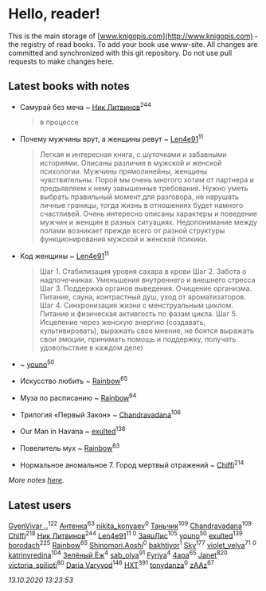 # Hello, reader!
This is the main storage of [www.knigopis.com](http://www.knigopis.com) - the registry of read books.
To add your book use www-site. All changes are committed and synchronized with this git repository.
Do not use pull requests to make changes here.


## Latest books with notes
* Самурай без меча ~ [Ник Литвинов](users/241/241974816-vkontakte)<sup>244</sup>
    > в процессе

* Почему мужчины врут, а женщины ревут ~ [Len4e91](users/254/254448176-yandex)<sup>11</sup>
    > Легкая и интересная книга, с шуточками и забавными историями. Описаны различия в мужской и женской психологии. Мужчины прямолинейны, женщины чувствительны. Порой мы очень многого хотим от партнера и предъявляем к нему завышенные требования. Нужно уметь выбрать правильный момент для разговора, не нарушать личные границы, тогда жизнь в отношениях будет намного счастливей. Очень интересно описаны характеры и поведение мужчин и женщин в разных ситуациях. Недопонимание между полами возникает прежде всего от разной структуры функционирования мужской и женской психики.

* Код женщины ~ [Len4e91](users/254/254448176-yandex)<sup>11</sup>
    > Шаг 1. Стабилизация уровня сахара в крови
    > Шаг 2. Забота о надпочечниках. Уменьшения внутреннего и внешнего стресса
    > Шаг 3. Поддержка органов выведения. Очищение организма. Питание, сауна, контрастный душ, уход от ароматизаторов. 
    > Шаг 4. Синхронизация жизни с менструальным циклом. Питание и физическая активгость по фазам цикла. 
    > Шаг 5. Исцеление через женскую энергию (создавать, культивировать), выражать свое мнение, не боятся выражать свои эмоции, принимать помощь и поддержку, получать удовольствие в каждом деле)

*  ~ [youno](users/302/302928912-vkontakte)<sup>50</sup>

* Искусство любить ~ [Rainbow](users/109/109787328219839805802-google)<sup>65</sup>

* Муза по расписанию ~ [Rainbow](users/109/109787328219839805802-google)<sup>64</sup>

* Трилогия «Первый Закон» ~ [Chandravadana](users/105/105866022348292919948-google)<sup>106</sup>

* Our Man in Havana ~ [exulted](users/100/100599204551896265722-google)<sup>138</sup>

* Повелитель мух ~ [Rainbow](users/109/109787328219839805802-google)<sup>63</sup>

* Нормальное аномальное 7. Город мертвый отражений ~ [Chiffi](users/105/105831994080785626680-google)<sup>214</sup>


_More notes [here](latest_books_with_notes.md)._


## Latest users
[GvenVivar ..](users/158/158266434925901-facebook)<sup>122</sup> 
[Антенка](users/118/118158645037334943900-google)<sup>63</sup> 
[nikita_konyaev](users/766/76641149-vkontakte)<sup>0</sup> 
[Таньчик](users/209/2096581563762610-facebook)<sup>109</sup> 
[Chandravadana](users/105/105866022348292919948-google)<sup>109</sup> 
[Chiffi](users/105/105831994080785626680-google)<sup>218</sup> 
[Ник Литвинов](users/241/241974816-vkontakte)<sup>244</sup> 
[Len4e91](users/254/254448176-yandex)<sup>11</sup> 
[](users/106/106383650641170242772-google)<sup>0</sup> 
[ЗаяцЛис](users/112/112388384595246311466-google)<sup>105</sup> 
[youno](users/302/302928912-vkontakte)<sup>50</sup> 
[exulted](users/100/100599204551896265722-google)<sup>139</sup> 
[borodach](users/157/15706320-vkontakte)<sup>225</sup> 
[Rainbow](users/109/109787328219839805802-google)<sup>65</sup> 
[Shinomori.Aoshi](users/942/94290939-yandex)<sup>0</sup> 
[bakhtiyor](users/101/101246770249690626708-google)<sup>1</sup> 
[Sky](users/118/118049897850017649660-googleplus)<sup>177</sup> 
[violet_velva](users/116/116961712580551399099-google)<sup>71</sup> 
[](users/102/102518264971411177101-google)<sup>0</sup> 
[katrinvredina](users/233/2336755-vkontakte)<sup>104</sup> 
[Зелёный Ёж](users/114/114314396404197072995-google)<sup>4</sup> 
[sab_olya](users/139/139338401-vkontakte)<sup>91</sup> 
[Fyriya](users/109/109038786800069495823-google)<sup>4</sup> 
[4apa](users/117/117392596378069249667-google)<sup>65</sup> 
[Janet](users/108/108113656204404967440-google)<sup>820</sup> 
[victoria_spilioti](users/219/219259003-vkontakte)<sup>80</sup> 
[Daria Varyvod](users/829/829893410524253-facebook)<sup>146</sup> 
[HXT](users/100/100002563462782-facebook)<sup>391</sup> 
[tonydanza](users/635/63596061-vkontakte)<sup>0</sup> 
[zAAz](users/202/202248233-vkontakte)<sup>67</sup> 


_13.10.2020 13:23:53_
